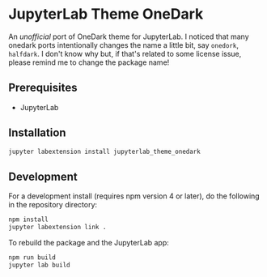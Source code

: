 # JupyterLab Theme OneDark

An *unofficial* port of OneDark theme for JupyterLab. I noticed that many onedark ports intentionally changes the name a little bit, say `onedork`, `halfdark`. I don't know why but, if that's related to some license issue, please remind me to change the package name!

## Prerequisites

* JupyterLab

## Installation

```bash
jupyter labextension install jupyterlab_theme_onedark
```

## Development

For a development install (requires npm version 4 or later), do the following in the repository directory:

```bash
npm install
jupyter labextension link .
```

To rebuild the package and the JupyterLab app:

```bash
npm run build
jupyter lab build
```
